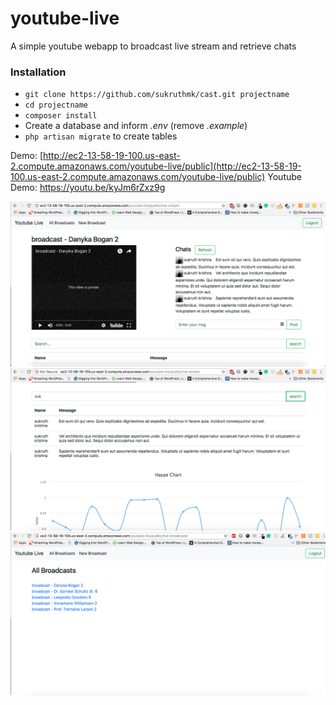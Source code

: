 # youtube-live
A simple youtube webapp to broadcast live stream and retrieve chats

### Installation ###

* `git clone https://github.com/sukruthmk/cast.git projectname`
* `cd projectname`
* `composer install`
* Create a database and inform *.env* (remove *.example*)
* `php artisan migrate` to create tables

Demo: [http://ec2-13-58-19-100.us-east-2.compute.amazonaws.com/youtube-live/public](http://ec2-13-58-19-100.us-east-2.compute.amazonaws.com/youtube-live/public)
Youtube Demo: https://youtu.be/kyJm6rZxz9g

![Screenshot](https://raw.githubusercontent.com/sukruthmk/youtube-live/master/screenshots/1.png)
![Screenshot](https://raw.githubusercontent.com/sukruthmk/youtube-live/master/screenshots/2.png)
![Screenshot](https://raw.githubusercontent.com/sukruthmk/youtube-live/master/screenshots/3.png)
